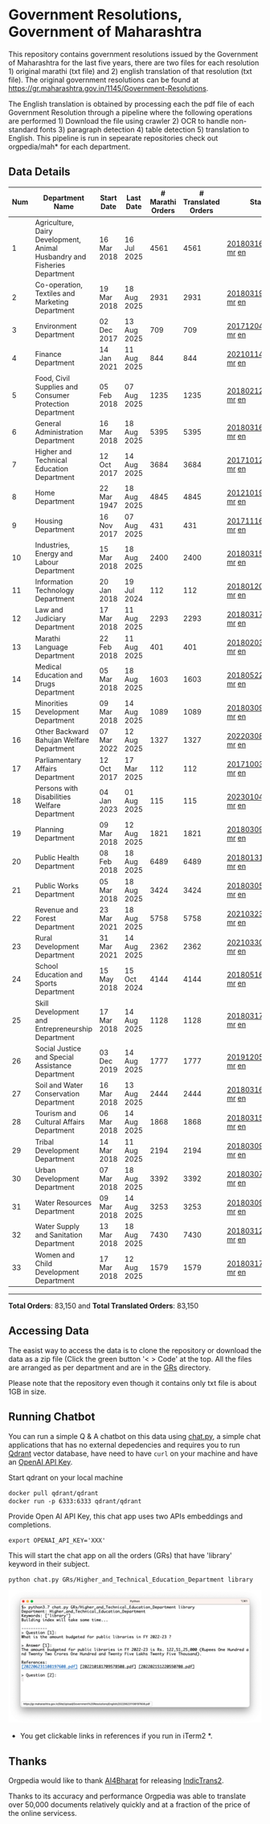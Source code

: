 # Government Resolutions, Government of Maharashtra

This repository contains government resolutions issued by the Government of Maharashtra for the last five years, there are two files for each resolution 1) original marathi (txt file) and 2) english translation of that resolution (txt file). The original government resolutions can be found at https://gr.maharashtra.gov.in/1145/Government-Resolutions.

The English translation is obtained by processing each the pdf file of each Government Resolution through a pipeline where the following operations are performed 1) Download the file using crawler 2) OCR to handle non-standard fonts 3) paragraph detection 4) table  detection 5) translation to English. This pipeline is run in sepearate repositories check out orgpedia/mah* for each department.


## Data Details

| Num | Department Name | Start Date | Last Date | # Marathi Orders | # Translated Orders | Starting Order | Last Order |
| --- | --------------- | ---------- | --------- | ---------------- | ------------------- | -------------- | ---------- |
| 1 | Agriculture, Dairy Development, Animal Husbandry and Fisheries Department | 16 Mar 2018 | 16 Jul 2025 | 4561 | 4561 | [201803161624182101.pdf](https://gr.maharashtra.gov.in/Site/Upload/Government%20Resolutions/English/201803161624182101.pdf) [mr](GRs/Agriculture,_Dairy_Development,_Animal_Husbandry_and_Fisheries_Department/201803161624182101.pdf.mr.txt) [en](GRs/Agriculture,_Dairy_Development,_Animal_Husbandry_and_Fisheries_Department/201803161624182101.pdf.en.txt) | [202507161646542501.pdf](https://gr.maharashtra.gov.in/Site/Upload/Government%20Resolutions/English/202507161646542501.pdf) [mr](GRs/Agriculture,_Dairy_Development,_Animal_Husbandry_and_Fisheries_Department/202507161646542501.pdf.mr.txt) [en](GRs/Agriculture,_Dairy_Development,_Animal_Husbandry_and_Fisheries_Department/202507161646542501.pdf.en.txt) |
| 2 | Co-operation, Textiles and Marketing Department | 19 Mar 2018 | 18 Aug 2025 | 2931 | 2931 | [201803191257576702.pdf](https://gr.maharashtra.gov.in/Site/Upload/Government%20Resolutions/English/201803191257576702.pdf) [mr](GRs/Co-operation,_Textiles_and_Marketing_Department/201803191257576702.pdf.mr.txt) [en](GRs/Co-operation,_Textiles_and_Marketing_Department/201803191257576702.pdf.en.txt) | [202508181440059102.pdf](https://gr.maharashtra.gov.in/Site/Upload/Government%20Resolutions/English/202508181440059102.pdf) [mr](GRs/Co-operation,_Textiles_and_Marketing_Department/202508181440059102.pdf.mr.txt) [en](GRs/Co-operation,_Textiles_and_Marketing_Department/202508181440059102.pdf.en.txt) |
| 3 | Environment Department | 02 Dec 2017 | 13 Aug 2025 | 709 | 709 | [201712041147216904.pdf](https://gr.maharashtra.gov.in/Site/Upload/Government%20Resolutions/English/201712041147216904.pdf) [mr](GRs/Environment_Department/201712041147216904.pdf.mr.txt) [en](GRs/Environment_Department/201712041147216904.pdf.en.txt) | [202508131556341604.pdf](https://gr.maharashtra.gov.in/Site/Upload/Government%20Resolutions/English/202508131556341604.pdf) [mr](GRs/Environment_Department/202508131556341604.pdf.mr.txt) [en](GRs/Environment_Department/202508131556341604.pdf.en.txt) |
| 4 | Finance Department | 14 Jan 2021 | 11 Aug 2025 | 844 | 844 | [202101141237329905.pdf](https://gr.maharashtra.gov.in/Site/Upload/Government%20Resolutions/English/202101141237329905.pdf) [mr](GRs/Finance_Department/202101141237329905.pdf.mr.txt) [en](GRs/Finance_Department/202101141237329905.pdf.en.txt) | [202508111545170605.pdf](https://gr.maharashtra.gov.in/Site/Upload/Government%20Resolutions/English/202508111545170605.pdf) [mr](GRs/Finance_Department/202508111545170605.pdf.mr.txt) [en](GRs/Finance_Department/202508111545170605.pdf.en.txt) |
| 5 | Food, Civil Supplies and Consumer Protection Department | 05 Feb 2018 | 07 Aug 2025 | 1235 | 1235 | [201802121244545806.pdf](https://gr.maharashtra.gov.in/Site/Upload/Government%20Resolutions/English/201802121244545806.pdf) [mr](GRs/Food,_Civil_Supplies_and_Consumer_Protection_Department/201802121244545806.pdf.mr.txt) [en](GRs/Food,_Civil_Supplies_and_Consumer_Protection_Department/201802121244545806.pdf.en.txt) | [202508071828031306.pdf](https://gr.maharashtra.gov.in/Site/Upload/Government%20Resolutions/English/202508071828031306.pdf) [mr](GRs/Food,_Civil_Supplies_and_Consumer_Protection_Department/202508071828031306.pdf.mr.txt) [en](GRs/Food,_Civil_Supplies_and_Consumer_Protection_Department/202508071828031306.pdf.en.txt) |
| 6 | General Administration Department | 16 Mar 2018 | 18 Aug 2025 | 5395 | 5395 | [201803161224022707.pdf](https://gr.maharashtra.gov.in/Site/Upload/Government%20Resolutions/English/201803161224022707.pdf) [mr](GRs/General_Administration_Department/201803161224022707.pdf.mr.txt) [en](GRs/General_Administration_Department/201803161224022707.pdf.en.txt) | [202508181601025007.pdf](https://gr.maharashtra.gov.in/Site/Upload/Government%20Resolutions/English/202508181601025007.pdf) [mr](GRs/General_Administration_Department/202508181601025007.pdf.mr.txt) [en](GRs/General_Administration_Department/202508181601025007.pdf.en.txt) |
| 7 | Higher and Technical Education Department | 12 Oct 2017 | 14 Aug 2025 | 3684 | 3684 | [201710121514029708.pdf](https://gr.maharashtra.gov.in/Site/Upload/Government%20Resolutions/English/201710121514029708.pdf) [mr](GRs/Higher_and_Technical_Education_Department/201710121514029708.pdf.mr.txt) [en](GRs/Higher_and_Technical_Education_Department/201710121514029708.pdf.en.txt) | [202508141849334908.pdf](https://gr.maharashtra.gov.in/Site/Upload/Government%20Resolutions/English/202508141849334908.pdf) [mr](GRs/Higher_and_Technical_Education_Department/202508141849334908.pdf.mr.txt) [en](GRs/Higher_and_Technical_Education_Department/202508141849334908.pdf.en.txt) |
| 8 | Home Department | 22 Mar 1947 | 18 Aug 2025 | 4845 | 4845 | [201210191648552129.pdf](https://gr.maharashtra.gov.in/Site/Upload/Government%20Resolutions/English/201210191648552129.pdf) [mr](GRs/Home_Department/201210191648552129.pdf.mr.txt) [en](GRs/Home_Department/201210191648552129.pdf.en.txt) | [202508181511327429.pdf](https://gr.maharashtra.gov.in/Site/Upload/Government%20Resolutions/English/202508181511327429.pdf) [mr](GRs/Home_Department/202508181511327429.pdf.mr.txt) [en](GRs/Home_Department/202508181511327429.pdf.en.txt) |
| 9 | Housing Department | 16 Nov 2017 | 07 Aug 2025 | 431 | 431 | [201711161447076609.pdf](https://gr.maharashtra.gov.in/Site/Upload/Government%20Resolutions/English/201711161447076609.pdf) [mr](GRs/Housing_Department/201711161447076609.pdf.mr.txt) [en](GRs/Housing_Department/201711161447076609.pdf.en.txt) | [202508071639095709.pdf](https://gr.maharashtra.gov.in/Site/Upload/Government%20Resolutions/English/202508071639095709.pdf) [mr](GRs/Housing_Department/202508071639095709.pdf.mr.txt) [en](GRs/Housing_Department/202508071639095709.pdf.en.txt) |
| 10 | Industries, Energy and Labour Department | 15 Mar 2018 | 18 Aug 2025 | 2400 | 2400 | [201803151204055010.pdf](https://gr.maharashtra.gov.in/Site/Upload/Government%20Resolutions/English/201803151204055010.pdf) [mr](GRs/Industries,_Energy_and_Labour_Department/201803151204055010.pdf.mr.txt) [en](GRs/Industries,_Energy_and_Labour_Department/201803151204055010.pdf.en.txt) | [202508181451594010.pdf](https://gr.maharashtra.gov.in/Site/Upload/Government%20Resolutions/English/202508181451594010.pdf) [mr](GRs/Industries,_Energy_and_Labour_Department/202508181451594010.pdf.mr.txt) [en](GRs/Industries,_Energy_and_Labour_Department/202508181451594010.pdf.en.txt) |
| 11 | Information Technology Department | 20 Jan 2018 | 19 Jul 2024 | 112 | 112 | [201801201843024511.pdf](https://gr.maharashtra.gov.in/Site/Upload/Government%20Resolutions/English/201801201843024511.pdf) [mr](GRs/Information_Technology_Department/201801201843024511.pdf.mr.txt) [en](GRs/Information_Technology_Department/201801201843024511.pdf.en.txt) | [202407191742379111.pdf](https://gr.maharashtra.gov.in/Site/Upload/Government%20Resolutions/English/202407191742379111.pdf) [mr](GRs/Information_Technology_Department/202407191742379111.pdf.mr.txt) [en](GRs/Information_Technology_Department/202407191742379111.pdf.en.txt) |
| 12 | Law and Judiciary Department | 17 Mar 2018 | 11 Aug 2025 | 2293 | 2293 | [201803171129290212.pdf](https://gr.maharashtra.gov.in/Site/Upload/Government%20Resolutions/English/201803171129290212.pdf) [mr](GRs/Law_and_Judiciary_Department/201803171129290212.pdf.mr.txt) [en](GRs/Law_and_Judiciary_Department/201803171129290212.pdf.en.txt) | [202508111452236912.pdf](https://gr.maharashtra.gov.in/Site/Upload/Government%20Resolutions/English/202508111452236912.pdf) [mr](GRs/Law_and_Judiciary_Department/202508111452236912.pdf.mr.txt) [en](GRs/Law_and_Judiciary_Department/202508111452236912.pdf.en.txt) |
| 13 | Marathi Language Department | 22 Feb 2018 | 11 Aug 2025 | 401 | 401 | [201802031549154233.pdf](https://gr.maharashtra.gov.in/Site/Upload/Government%20Resolutions/English/201802031549154233.pdf) [mr](GRs/Marathi_Language_Department/201802031549154233.pdf.mr.txt) [en](GRs/Marathi_Language_Department/201802031549154233.pdf.en.txt) | [202508111511007133.pdf](https://gr.maharashtra.gov.in/Site/Upload/Government%20Resolutions/English/202508111511007133.pdf) [mr](GRs/Marathi_Language_Department/202508111511007133.pdf.mr.txt) [en](GRs/Marathi_Language_Department/202508111511007133.pdf.en.txt) |
| 14 | Medical Education and Drugs Department | 05 Mar 2018 | 18 Aug 2025 | 1603 | 1603 | [201805221424292513.pdf](https://gr.maharashtra.gov.in/Site/Upload/Government%20Resolutions/English/201805221424292513.pdf) [mr](GRs/Medical_Education_and_Drugs_Department/201805221424292513.pdf.mr.txt) [en](GRs/Medical_Education_and_Drugs_Department/201805221424292513.pdf.en.txt) | [202508181444599913.pdf](https://gr.maharashtra.gov.in/Site/Upload/Government%20Resolutions/English/202508181444599913.pdf) [mr](GRs/Medical_Education_and_Drugs_Department/202508181444599913.pdf.mr.txt) [en](GRs/Medical_Education_and_Drugs_Department/202508181444599913.pdf.en.txt) |
| 15 | Minorities Development Department | 09 Mar 2018 | 14 Aug 2025 | 1089 | 1089 | [201803091218355314.pdf](https://gr.maharashtra.gov.in/Site/Upload/Government%20Resolutions/English/201803091218355314.pdf) [mr](GRs/Minorities_Development_Department/201803091218355314.pdf.mr.txt) [en](GRs/Minorities_Development_Department/201803091218355314.pdf.en.txt) | [202508141219504214.pdf](https://gr.maharashtra.gov.in/Site/Upload/Government%20Resolutions/English/202508141219504214.pdf) [mr](GRs/Minorities_Development_Department/202508141219504214.pdf.mr.txt) [en](GRs/Minorities_Development_Department/202508141219504214.pdf.en.txt) |
| 16 | Other Backward Bahujan Welfare Department | 07 Mar 2022 | 12 Aug 2025 | 1327 | 1327 | [202203081752439334.pdf](https://gr.maharashtra.gov.in/Site/Upload/Government%20Resolutions/English/202203081752439334.pdf) [mr](GRs/Other_Backward_Bahujan_Welfare_Department/202203081752439334.pdf.mr.txt) [en](GRs/Other_Backward_Bahujan_Welfare_Department/202203081752439334.pdf.en.txt) | [202508121432441134.pdf](https://gr.maharashtra.gov.in/Site/Upload/Government%20Resolutions/English/202508121432441134.pdf) [mr](GRs/Other_Backward_Bahujan_Welfare_Department/202508121432441134.pdf.mr.txt) [en](GRs/Other_Backward_Bahujan_Welfare_Department/202508121432441134.pdf.en.txt) |
| 17 | Parliamentary Affairs Department | 12 Oct 2017 | 17 Mar 2025 | 112 | 112 | [201710031642378615.pdf](https://gr.maharashtra.gov.in/Site/Upload/Government%20Resolutions/English/201710031642378615.pdf) [mr](GRs/Parliamentary_Affairs_Department/201710031642378615.pdf.mr.txt) [en](GRs/Parliamentary_Affairs_Department/201710031642378615.pdf.en.txt) | [202503171104518215.pdf](https://gr.maharashtra.gov.in/Site/Upload/Government%20Resolutions/English/202503171104518215.pdf) [mr](GRs/Parliamentary_Affairs_Department/202503171104518215.pdf.mr.txt) [en](GRs/Parliamentary_Affairs_Department/202503171104518215.pdf.en.txt) |
| 18 | Persons with Disabilities Welfare Department | 04 Jan 2023 | 01 Aug 2025 | 115 | 115 | [202301041906309635.pdf](https://gr.maharashtra.gov.in/Site/Upload/Government%20Resolutions/English/202301041906309635.pdf) [mr](GRs/Persons_with_Disabilities_Welfare_Department/202301041906309635.pdf.mr.txt) [en](GRs/Persons_with_Disabilities_Welfare_Department/202301041906309635.pdf.en.txt) | [202508011553078435.pdf](https://gr.maharashtra.gov.in/Site/Upload/Government%20Resolutions/English/202508011553078435.pdf) [mr](GRs/Persons_with_Disabilities_Welfare_Department/202508011553078435.pdf.mr.txt) [en](GRs/Persons_with_Disabilities_Welfare_Department/202508011553078435.pdf.en.txt) |
| 19 | Planning Department | 09 Mar 2018 | 12 Aug 2025 | 1821 | 1821 | [201803091441032716.pdf](https://gr.maharashtra.gov.in/Site/Upload/Government%20Resolutions/English/201803091441032716.pdf) [mr](GRs/Planning_Department/201803091441032716.pdf.mr.txt) [en](GRs/Planning_Department/201803091441032716.pdf.en.txt) | [202508121707174416.pdf](https://gr.maharashtra.gov.in/Site/Upload/Government%20Resolutions/English/202508121707174416.pdf) [mr](GRs/Planning_Department/202508121707174416.pdf.mr.txt) [en](GRs/Planning_Department/202508121707174416.pdf.en.txt) |
| 20 | Public Health Department | 08 Feb 2018 | 18 Aug 2025 | 6489 | 6489 | [201801311722275417.pdf](https://gr.maharashtra.gov.in/Site/Upload/Government%20Resolutions/English/201801311722275417.pdf) [mr](GRs/Public_Health_Department/201801311722275417.pdf.mr.txt) [en](GRs/Public_Health_Department/201801311722275417.pdf.en.txt) | [202508181611326017.pdf](https://gr.maharashtra.gov.in/Site/Upload/Government%20Resolutions/English/202508181611326017.pdf.pdf) [mr](GRs/Public_Health_Department/202508181611326017.pdf.mr.txt) [en](GRs/Public_Health_Department/202508181611326017.pdf.en.txt) |
| 21 | Public Works Department | 05 Mar 2018 | 18 Aug 2025 | 3424 | 3424 | [201803051515468118.pdf](https://gr.maharashtra.gov.in/Site/Upload/Government%20Resolutions/English/201803051515468118.pdf) [mr](GRs/Public_Works_Department/201803051515468118.pdf.mr.txt) [en](GRs/Public_Works_Department/201803051515468118.pdf.en.txt) | [202508181153247618.pdf](https://gr.maharashtra.gov.in/Site/Upload/Government%20Resolutions/English/202508181153247618.pdf) [mr](GRs/Public_Works_Department/202508181153247618.pdf.mr.txt) [en](GRs/Public_Works_Department/202508181153247618.pdf.en.txt) |
| 22 | Revenue and Forest Department | 23 Mar 2021 | 18 Aug 2025 | 5758 | 5758 | [202103231328393119.pdf](https://gr.maharashtra.gov.in/Site/Upload/Government%20Resolutions/English/202103231328393119.pdf) [mr](GRs/Revenue_and_Forest_Department/202103231328393119.pdf.mr.txt) [en](GRs/Revenue_and_Forest_Department/202103231328393119.pdf.en.txt) | [202508181257124119.pdf](https://gr.maharashtra.gov.in/Site/Upload/Government%20Resolutions/English/202508181257124119.pdf) [mr](GRs/Revenue_and_Forest_Department/202508181257124119.pdf.mr.txt) [en](GRs/Revenue_and_Forest_Department/202508181257124119.pdf.en.txt) |
| 23 | Rural Development Department | 31 Mar 2021 | 14 Aug 2025 | 2362 | 2362 | [202103301021181120.pdf](https://gr.maharashtra.gov.in/Site/Upload/Government%20Resolutions/English/202103301021181120.pdf) [mr](GRs/Rural_Development_Department/202103301021181120.pdf.mr.txt) [en](GRs/Rural_Development_Department/202103301021181120.pdf.en.txt) | [202508141504520320.pdf](https://gr.maharashtra.gov.in/Site/Upload/Government%20Resolutions/English/202508141504520320.pdf) [mr](GRs/Rural_Development_Department/202508141504520320.pdf.mr.txt) [en](GRs/Rural_Development_Department/202508141504520320.pdf.en.txt) |
| 24 | School Education and Sports Department | 15 May 2018 | 15 Oct 2024 | 4144 | 4144 | [201805161114241221.pdf](https://gr.maharashtra.gov.in/Site/Upload/Government%20Resolutions/English/201805161114241221.pdf) [mr](GRs/School_Education_and_Sports_Department/201805161114241221.pdf.mr.txt) [en](GRs/School_Education_and_Sports_Department/201805161114241221.pdf.en.txt) | [202410152127537021.pdf](https://gr.maharashtra.gov.in/Site/Upload/Government%20Resolutions/English/202410152127537021.pdf) [mr](GRs/School_Education_and_Sports_Department/202410152127537021.pdf.mr.txt) [en](GRs/School_Education_and_Sports_Department/202410152127537021.pdf.en.txt) |
| 25 | Skill Development and Entrepreneurship Department | 17 Mar 2018 | 14 Aug 2025 | 1128 | 1128 | [201803171322099003.pdf](https://gr.maharashtra.gov.in/Site/Upload/Government%20Resolutions/English/201803171322099003.pdf) [mr](GRs/Skill_Development_and_Entrepreneurship_Department/201803171322099003.pdf.mr.txt) [en](GRs/Skill_Development_and_Entrepreneurship_Department/201803171322099003.pdf.en.txt) | [202508141808478503.pdf](https://gr.maharashtra.gov.in/Site/Upload/Government%20Resolutions/English/202508141808478503.pdf) [mr](GRs/Skill_Development_and_Entrepreneurship_Department/202508141808478503.pdf.mr.txt) [en](GRs/Skill_Development_and_Entrepreneurship_Department/202508141808478503.pdf.en.txt) |
| 26 | Social Justice and Special Assistance Department | 03 Dec 2019 | 14 Aug 2025 | 1777 | 1777 | [201912051107011622.pdf](https://gr.maharashtra.gov.in/Site/Upload/Government%20Resolutions/English/201912051107011622.pdf) [mr](GRs/Social_Justice_and_Special_Assistance_Department/201912051107011622.pdf.mr.txt) [en](GRs/Social_Justice_and_Special_Assistance_Department/201912051107011622.pdf.en.txt) | [202508141618495022.pdf](https://gr.maharashtra.gov.in/Site/Upload/Government%20Resolutions/English/202508141618495022.pdf) [mr](GRs/Social_Justice_and_Special_Assistance_Department/202508141618495022.pdf.mr.txt) [en](GRs/Social_Justice_and_Special_Assistance_Department/202508141618495022.pdf.en.txt) |
| 27 | Soil and Water Conservation Department | 16 Mar 2018 | 13 Aug 2025 | 2444 | 2444 | [201803161247582426.pdf](https://gr.maharashtra.gov.in/Site/Upload/Government%20Resolutions/English/201803161247582426.pdf) [mr](GRs/Soil_and_Water_Conservation_Department/201803161247582426.pdf.mr.txt) [en](GRs/Soil_and_Water_Conservation_Department/201803161247582426.pdf.en.txt) | [202508131818096526.pdf](https://gr.maharashtra.gov.in/Site/Upload/Government%20Resolutions/English/202508131818096526.pdf) [mr](GRs/Soil_and_Water_Conservation_Department/202508131818096526.pdf.mr.txt) [en](GRs/Soil_and_Water_Conservation_Department/202508131818096526.pdf.en.txt) |
| 28 | Tourism and Cultural Affairs Department | 06 Mar 2018 | 14 Aug 2025 | 1868 | 1868 | [201803151055091823.pdf](https://gr.maharashtra.gov.in/Site/Upload/Government%20Resolutions/English/201803151055091823.pdf) [mr](GRs/Tourism_and_Cultural_Affairs_Department/201803151055091823.pdf.mr.txt) [en](GRs/Tourism_and_Cultural_Affairs_Department/201803151055091823.pdf.en.txt) | [202508141729093623.pdf](https://gr.maharashtra.gov.in/Site/Upload/Government%20Resolutions/English/202508141729093623.pdf) [mr](GRs/Tourism_and_Cultural_Affairs_Department/202508141729093623.pdf.mr.txt) [en](GRs/Tourism_and_Cultural_Affairs_Department/202508141729093623.pdf.en.txt) |
| 29 | Tribal Development Department | 14 Mar 2018 | 11 Aug 2025 | 2194 | 2194 | [201803091105184924.pdf](https://gr.maharashtra.gov.in/Site/Upload/Government%20Resolutions/English/201803091105184924.pdf) [mr](GRs/Tribal_Development_Department/201803091105184924.pdf.mr.txt) [en](GRs/Tribal_Development_Department/201803091105184924.pdf.en.txt) | [202508111239519924.pdf](https://gr.maharashtra.gov.in/Site/Upload/Government%20Resolutions/English/202508111239519924.pdf) [mr](GRs/Tribal_Development_Department/202508111239519924.pdf.mr.txt) [en](GRs/Tribal_Development_Department/202508111239519924.pdf.en.txt) |
| 30 | Urban Development Department | 07 Mar 2018 | 18 Aug 2025 | 3392 | 3392 | [201803071203178325.pdf](https://gr.maharashtra.gov.in/Site/Upload/Government%20Resolutions/English/201803071203178325.pdf) [mr](GRs/Urban_Development_Department/201803071203178325.pdf.mr.txt) [en](GRs/Urban_Development_Department/201803071203178325.pdf.en.txt) | [202508181553145925.pdf](https://gr.maharashtra.gov.in/Site/Upload/Government%20Resolutions/English/202508181553145925.pdf) [mr](GRs/Urban_Development_Department/202508181553145925.pdf.mr.txt) [en](GRs/Urban_Development_Department/202508181553145925.pdf.en.txt) |
| 31 | Water Resources Department | 09 Mar 2018 | 14 Aug 2025 | 3253 | 3253 | [201803091034435527.pdf](https://gr.maharashtra.gov.in/Site/Upload/Government%20Resolutions/English/201803091034435527.pdf) [mr](GRs/Water_Resources_Department/201803091034435527.pdf.mr.txt) [en](GRs/Water_Resources_Department/201803091034435527.pdf.en.txt) | [202508141452287827.pdf](https://gr.maharashtra.gov.in/Site/Upload/Government%20Resolutions/English/202508141452287827.pdf) [mr](GRs/Water_Resources_Department/202508141452287827.pdf.mr.txt) [en](GRs/Water_Resources_Department/202508141452287827.pdf.en.txt) |
| 32 | Water Supply and Sanitation Department | 13 Mar 2018 | 18 Aug 2025 | 7430 | 7430 | [201803121414108428.pdf](https://gr.maharashtra.gov.in/Site/Upload/Government%20Resolutions/English/201803121414108428.pdf) [mr](GRs/Water_Supply_and_Sanitation_Department/201803121414108428.pdf.mr.txt) [en](GRs/Water_Supply_and_Sanitation_Department/201803121414108428.pdf.en.txt) | [202508181218172828.pdf](https://gr.maharashtra.gov.in/Site/Upload/Government%20Resolutions/English/202508181218172828.pdf) [mr](GRs/Water_Supply_and_Sanitation_Department/202508181218172828.pdf.mr.txt) [en](GRs/Water_Supply_and_Sanitation_Department/202508181218172828.pdf.en.txt) |
| 33 | Women and Child Development Department | 17 Mar 2018 | 12 Aug 2025 | 1579 | 1579 | [201803171539444330.pdf](https://gr.maharashtra.gov.in/Site/Upload/Government%20Resolutions/English/201803171539444330.pdf) [mr](GRs/Women_and_Child_Development_Department/201803171539444330.pdf.mr.txt) [en](GRs/Women_and_Child_Development_Department/201803171539444330.pdf.en.txt) | [202508121451014330.pdf](https://gr.maharashtra.gov.in/Site/Upload/Government%20Resolutions/English/202508121451014330.pdf) [mr](GRs/Women_and_Child_Development_Department/202508121451014330.pdf.mr.txt) [en](GRs/Women_and_Child_Development_Department/202508121451014330.pdf.en.txt) |
----------------------------------------------------------------------------------------------------

**Total Orders**: 83,150 and **Total Translated Orders**: 83,150
## Accessing Data

The easist way to access the data is to clone the repository or download the data as a zip file (Click the green button '< > Code' at the top. All the files are arranged as per department and are in the [GRs](GRs) directory.

Please note that the repository even though it contains only txt file is about 1GB in size.

## Running Chatbot

You can run a simple Q & A chatbot on this data using [chat.py](chat.py), a simple chat applications that has no external depedencies and requires you to run [Qdrant](https://qdrant.tech/) vector database, have need to have `curl` on your machine and have an [OpenAI API Key](https://help.openai.com/en/articles/4936850-where-do-i-find-my-secret-api-key).

Start qdrant on your local machine
```shell
docker pull qdrant/qdrant
docker run -p 6333:6333 qdrant/qdrant
```

Provide Open AI API Key, this chat app uses two APIs embeddings and completions.
```shell
export OPENAI_API_KEY='XXX'
```

This will start the chat app on all the orders (GRs) that have 'library' keyword in their subject.

```shell
python chat.py GRs/Higher_and_Technical_Education_Department library
```

![screenshot of running chat.py](screenshot.png)

* You get clickable links in references if you run in iTerm2 *.

## Thanks

Orgpedia would like to thank [AI4Bharat](https://ai4bharat.iitm.ac.in/) for releasing [IndicTrans2](https://github.com/AI4Bharat/IndicTrans2).

Thanks to its accuracy and performance Orgpedia was able to translate over 50,000 documents relatively quickly and at a fraction of the price of the online servicess.

